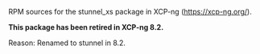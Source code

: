 RPM sources for the stunnel_xs package in XCP-ng (https://xcp-ng.org/).

**This package has been retired in XCP-ng 8.2.**

Reason: Renamed to stunnel in 8.2.
